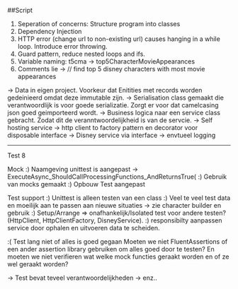 ﻿##Script

1. Seperation of concerns: Structure program into classes
2. Dependency Injection
3. HTTP error (change url to non-existing url) causes hanging in a while loop. Introduce error throwing.
4. Guard pattern, reduce nested loops and ifs.
5. Variable naming: t5cma -> top5CharacterMovieAppearances
6. Comments lie -> // find top 5 disney characters with most movie appearances

-> Data in eigen project. Voorkeur dat Enitities met records worden gedeinieerd omdat deze immutable zijn.
-> Serialisation class gemaakt die verantwoordlijk is voor goede serializatie. Zorgt er voor dat camelcasing json goed geimporteerd wordt.
-> Business logica naar een service class gebracht. Zodat dit de veranntwoordelijkheid is van de servcie.
-> Self hosting service
-> http client to factory pattern en decorator voor disposable interface
-> Disney service via interface
-> envtueel logging

----
Test
8

Mock
:) Naamgeving unittest is aangepast
 -> ExecuteAsync_ShouldCallProcessingFunctions_AndReturnsTrue(
:) Gebruik van mocks gemaakt
:) Opbouw Test aangepast

Test support
:) Unittest is alleen testen van een class
:) Veel te veel test data en moeilijk aan te passen aan nieuwe situaties -> zie character builder en gebruik
:) Setup/Arrange => onafhankelijk/Isolated test voor andere testen? (HttpClient, HttpClientFactory, DisneyService). 
:) responsibilty aanpassen service door ophalen en uitvoeren data te scheiden.

:( Test lang niet of alles is goed gegaan
Moeten we niet FluentAssertions of een ander assertion library gebruiken om alles goed door te testen?
En moeten we niet verifieren wat welke mock functies geraakt worden en of ze wel geraakt worden?

-> Test bevat teveel verantwoordelijkheden
-> enz..
